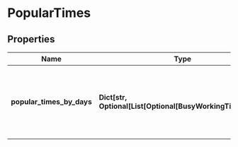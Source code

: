 # PopularTimes


## Properties

| Name | Type | Description | Notes |
|------------ | ------------- | ------------- | -------------|
**popular_times_by_days** | **Dict[str, Optional[List[Optional[BusyWorkingTimeInfo]]]]** | popular hours<br>information about busy hours of the local establishment on each day of the week |[optional]|
